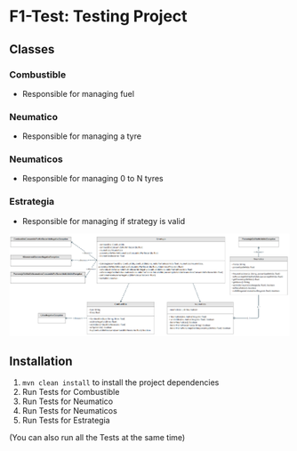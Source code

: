 # F1-Test: Testing Project
## Classes
### Combustible
- Responsible for managing fuel
### Neumatico
- Responsible for managing a tyre
### Neumaticos
- Responsible for managing 0 to N tyres
### Estrategia
- Responsible for managing if strategy is valid

![DiagramaClases.png](images/DiagramaClases.png)

## Installation
1. ``mvn clean install`` to install the project dependencies
2. Run Tests for Combustible
3. Run Tests for Neumatico
4. Run Tests for Neumaticos
5. Run Tests for Estrategia

(You can also run all the Tests at the same time)





